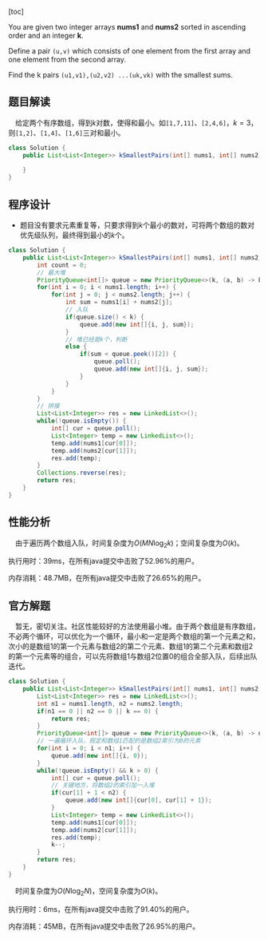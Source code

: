 [toc]

You are given two integer arrays **nums1** and **nums2** sorted in ascending order and an integer **k**.

Define a pair `(u,v)` which consists of one element from the first array and one element from the second array.

Find the k pairs `(u1,v1),(u2,v2) ...(uk,vk)` with the smallest sums.



## 题目解读

&emsp;给定两个有序数组，得到$k$对数，使得和最小。如`[1,7,11]`、`[2,4,6]`，$k=3$，则`[1,2]`、`[1,4]`、`[1,6]`三对和最小。

```java
class Solution {
    public List<List<Integer>> kSmallestPairs(int[] nums1, int[] nums2, int k) {
        
    }
}
```

## 程序设计

* 题目没有要求元素重复等，只要求得到$k$个最小的数对，可将两个数组的数对优先级队列，最终得到最小的$k$个。

```java
class Solution {
    public List<List<Integer>> kSmallestPairs(int[] nums1, int[] nums2, int k) {
        int count = 0;
        // 最大堆
        PriorityQueue<int[]> queue = new PriorityQueue<>(k, (a, b) -> b[2] - a[2]);
        for(int i = 0; i < nums1.length; i++) {
            for(int j = 0; j < nums2.length; j++) {
                int sum = nums1[i] + nums2[j];
                // 入队
                if(queue.size() < k) {
                    queue.add(new int[]{i, j, sum});
                } 
                // 堆已经是k个，判断
                else {
                    if(sum < queue.peek()[2]) {
                        queue.poll();
                        queue.add(new int[]{i, j, sum});
                    }
                }
            }
        }
        // 拼接
        List<List<Integer>> res = new LinkedList<>();
        while(!queue.isEmpty()) {
            int[] cur = queue.poll();
            List<Integer> temp = new LinkedList<>();
            temp.add(nums1[cur[0]]);
            temp.add(nums2[cur[1]]);
            res.add(temp);
        }
        Collections.reverse(res);
        return res;
    }
}
```

## 性能分析

&emsp;由于遍历两个数组入队，时间复杂度为$O(MN\log_2k)$；空间复杂度为$O(k)$。

执行用时：39ms，在所有java提交中击败了52.96%的用户。

内存消耗：48.7MB，在所有java提交中击败了26.65%的用户。

## 官方解题

&emsp;暂无，密切关注。社区性能较好的方法使用最小堆。由于两个数组是有序数组，不必两个循环，可以优化为一个循环，最小和一定是两个数组的第一个元素之和，次小的是数组1的第一个元素与数组2的第二个元素、数组1的第二个元素和数组2的第一个元素等的组合，可以先将数组1与数组2位置0的组合全部入队，后续出队迭代。

```java
class Solution {
    public List<List<Integer>> kSmallestPairs(int[] nums1, int[] nums2, int k) {
        List<List<Integer>> res = new LinkedList<>();
        int n1 = nums1.length, n2 = nums2.length;
        if(n1 == 0 || n2 == 0 || k == 0) {
            return res;
        }
        PriorityQueue<int[]> queue = new PriorityQueue<>(k, (a, b) -> nums1[a[0]] + nums2[a[1]] - nums1[b[0]] - nums2[b[1]]);
        // 一遍循环入队，假定和数组1匹配的是数组2索引为0的元素
        for(int i = 0; i < n1; i++) {
            queue.add(new int[]{i, 0});
        }
        while(!queue.isEmpty() && k > 0) {
            int[] cur = queue.poll();
            // 关键地方，将数组2的索引加一入堆
            if(cur[1] + 1 < n2) {
                queue.add(new int[]{cur[0], cur[1] + 1});
            }
            List<Integer> temp = new LinkedList<>();
            temp.add(nums1[cur[0]]);
            temp.add(nums2[cur[1]]);
            res.add(temp);
            k--;
        }
        return res;
    }
}
```

&emsp;时间复杂度为$O(N\log_2N)$，空间复杂度为$O(k)$。

执行用时：6ms，在所有java提交中击败了91.40%的用户。

内存消耗：45MB，在所有java提交中击败了26.95%的用户。
